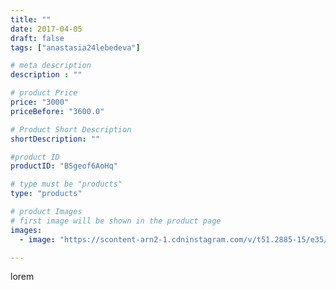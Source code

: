 ```yaml
---
title: ""
date: 2017-04-05
draft: false
tags: ["anastasia24lebedeva"]

# meta description
description : ""

# product Price
price: "3000"
priceBefore: "3600.0"

# Product Short Description
shortDescription: ""

#product ID
productID: "BSgeof6AoHq"

# type must be "products"
type: "products"

# product Images
# first image will be shown in the product page
images:
  - image: "https://scontent-arn2-1.cdninstagram.com/v/t51.2885-15/e35/17437939_1777127272602226_8405281853317054464_n.jpg?se=7&tp=1&_nc_ht=scontent-arn2-1.cdninstagram.com&_nc_cat=110&_nc_ohc=raZRszbWk9MAX9bLb00&ccb=7-4&oh=0595be8f5213a770a0114b615d8b300c&oe=60843857&ig_cache_key=MTQ4NjMyMjYwMTQ2NTkwNTY0Mg%3D%3D.2-ccb7-4"

---
```

lorem
